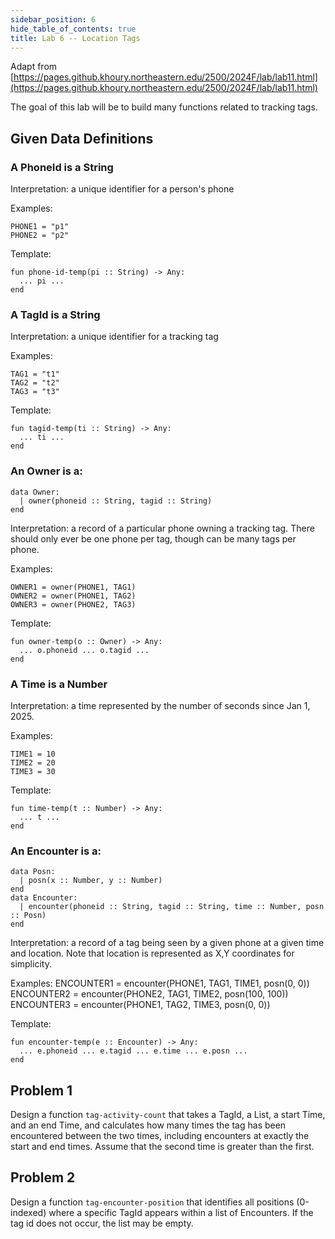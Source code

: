 ```yaml
---
sidebar_position: 6
hide_table_of_contents: true
title: Lab 6 -- Location Tags
---
```


Adapt from [https://pages.github.khoury.northeastern.edu/2500/2024F/lab/lab11.html](https://pages.github.khoury.northeastern.edu/2500/2024F/lab/lab11.html)

The goal of this lab will be to build many functions related to tracking tags.

## Given Data Definitions
### A PhoneId is a String

Interpretation: a unique identifier for a person's phone

Examples:
```pyret
PHONE1 = "p1"
PHONE2 = "p2"
```
Template:
```pyret
fun phone-id-temp(pi :: String) -> Any:
  ... pi ...
end
```

### A TagId is a String
Interpretation: a unique identifier for a tracking tag

Examples:
```pyret
TAG1 = "t1"
TAG2 = "t2"
TAG3 = "t3"
```
Template:
```pyret
fun tagid-temp(ti :: String) -> Any:
  ... ti ...
end
```

### An Owner is a:
```pyret
data Owner:
  | owner(phoneid :: String, tagid :: String)
end
```
Interpretation: a record of a particular phone owning a tracking tag.
There should only ever be one phone per tag, though can be many tags per phone.

Examples:
```pyret
OWNER1 = owner(PHONE1, TAG1)
OWNER2 = owner(PHONE1, TAG2)
OWNER3 = owner(PHONE2, TAG3)
```
Template:
```pyret
fun owner-temp(o :: Owner) -> Any:
  ... o.phoneid ... o.tagid ...
end
```

### A Time is a Number
Interpretation: a time represented by the number of seconds since Jan 1, 2025.

Examples:
```pyret
TIME1 = 10
TIME2 = 20
TIME3 = 30
```
Template:
```pyret
fun time-temp(t :: Number) -> Any:
  ... t ...
end
```

### An Encounter is a:
```pyret
data Posn:
  | posn(x :: Number, y :: Number)
end
data Encounter:
  | encounter(phoneid :: String, tagid :: String, time :: Number, posn :: Posn)
end
```
Interpretation: a record of a tag being seen by a given phone at a given time and location.
Note that location is represented as X,Y coordinates for simplicity.

Examples:
ENCOUNTER1 = encounter(PHONE1, TAG1, TIME1, posn(0, 0))
ENCOUNTER2 = encounter(PHONE2, TAG1, TIME2, posn(100, 100))
ENCOUNTER3 = encounter(PHONE1, TAG2, TIME3, posn(0, 0))

Template:
```pyret
fun encounter-temp(e :: Encounter) -> Any:
  ... e.phoneid ... e.tagid ... e.time ... e.posn ...
end
```

## Problem 1
Design a function `tag-activity-count` that takes a TagId, a List<Encounter>, a start Time, and an end Time, and calculates how many times the tag has been encountered between the two times, including encounters at exactly the start and end times. Assume that the second time is greater than the first.

## Problem 2
Design a function `tag-encounter-position` that identifies all positions (0-indexed) where a specific TagId appears within a list of Encounters. If the tag id does not occur, the list may be empty.